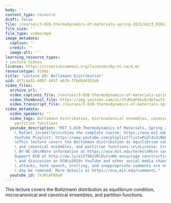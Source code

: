 ```yaml
---
body: ''
content_type: resource
draft: false
file: /courses/3-020-thermodynamics-of-materials-spring-2021/mit3_020s21_lecture_29_1080p_360p_16_9.mp4
file_size: ''
file_type: video/mp4
image_metadata:
  caption: ''
  credit: ''
  image-alt: ''
learning_resource_types:
- Lecture Videos
license: https://creativecommons.org/licenses/by-nc-sa/4.0/
resourcetype: Video
title: 'Lecture 29: Boltzmann Distribution'
uid: dffcaa51-408f-4d3f-a6f6-ffbdbd4353a0
video_files:
  archive_url: ''
  video_captions_file: /courses/3-020-thermodynamics-of-materials-spring-2021/139pqi3qBG7XnHIB2KD2jp1va25SlcB-J_transcript.webvtt
  video_thumbnail_file: https://img.youtube.com/vi/JYuMimF6bu0/default.jpg
  video_transcript_file: /courses/3-020-thermodynamics-of-materials-spring-2021/139pqi3qBG7XnHIB2KD2jp1va25SlcB-J_transcript.pdf
video_metadata:
  video_speakers: ''
  video_tags: Boltzmann distribution, microcanonical ensembles, canonical ensembles,
    partition functions
  youtube_description: "MIT 3.020 Thermodynamics of Materials, Spring 2021\nInstructor:\
    \ Rafael Jaramillo\n\nView the complete course: https://ocw.mit.edu/sites/3020-thermodynamics-of-materials/\n\
    YouTube Playlist: https://www.youtube.com/playlist?list=PLUl4u3cNGP61g-yRbJz4ghFPJLiok1HxX\n\
    \nThis lecture covers the Boltzmann distribution as equilibrium condition, microcanonical\
    \ and canonical ensembles, and partition functions.\n\nLicense: Creative Commons\
    \ BY-NC-SA\nMore information at https://ocw.mit.edu/terms\nMore courses at https://ocw.mit.edu\n\
    Support OCW at http://ow.ly/a1If50zVRlQ\n\nWe encourage constructive comments\
    \ and discussion on OCW\u2019s YouTube and other social media channels. Personal\
    \ attacks, hate speech, trolling, and inappropriate comments are not allowed and\
    \ may be removed. More details at https://ocw.mit.edu/comments."
  youtube_id: JYuMimF6bu0
---
```

This lecture covers the Boltzmann distribution as equilibrium condition, microcanonical and canonical ensembles, and partition functions.